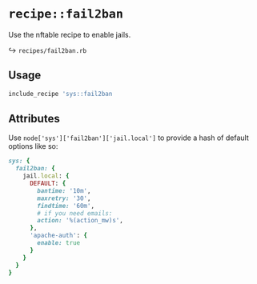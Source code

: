 # `recipe::fail2ban`

Use the nftable recipe to enable jails.

↪ `recipes/fail2ban.rb`  

## Usage

```ruby
include_recipe 'sys::fail2ban
```

## Attributes

Use `node['sys']['fail2ban']['jail.local']` to provide a hash of
default options like so:

```ruby
sys: {
  fail2ban: {
    jail.local: {
      DEFAULT: {
        bantime: '10m',
        maxretry: '30',
        findtime: '60m',
        # if you need emails:
        action: '%(action_mw)s',
      },
      'apache-auth': {
        enable: true
      }
    }
  }
}
```
